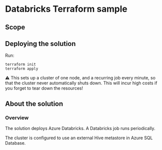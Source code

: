 # Databricks Terraform sample

## Scope

## Deploying the solution

Run:

```shell
terraform init
terraform apply
```

⚠️ This sets up a cluster of one node, and a recurring job every minute, so that the cluster never automatically shuts down. This will incur high costs if you forget to tear down the resources!

## About the solution

### Overview

The solution deploys Azure Databricks. A Databricks job runs periodically.

The cluster is configured to use an external Hive metastore in Azure SQL Database.
